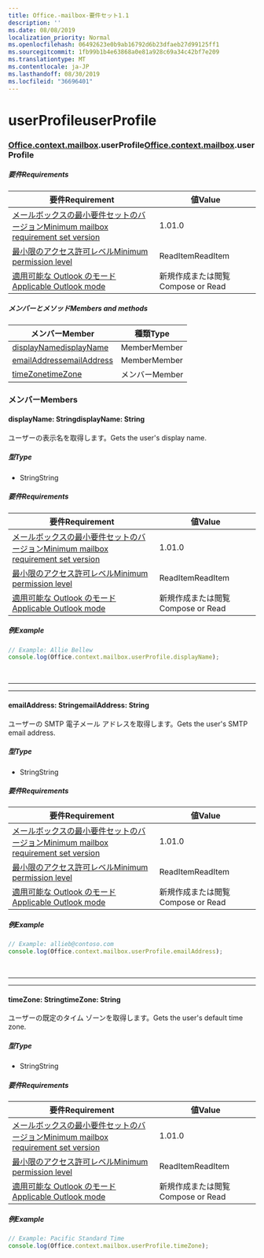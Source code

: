 ```yaml
---
title: Office.-mailbox-要件セット1.1
description: ''
ms.date: 08/08/2019
localization_priority: Normal
ms.openlocfilehash: 06492623e0b9ab16792d6b23dfaeb27d99125ff1
ms.sourcegitcommit: 1fb99b1b4e63868a0e81a928c69a34c42bf7e209
ms.translationtype: MT
ms.contentlocale: ja-JP
ms.lasthandoff: 08/30/2019
ms.locfileid: "36696401"
---
```

# <a name="userprofile"></a><span data-ttu-id="1df57-102">userProfile</span><span class="sxs-lookup"><span data-stu-id="1df57-102">userProfile</span></span>

### <a name="officeofficemdcontextofficecontextmdmailboxofficecontextmailboxmduserprofile"></a><span data-ttu-id="1df57-103">[Office](Office.md)[.context](Office.context.md)[.mailbox](Office.context.mailbox.md).userProfile</span><span class="sxs-lookup"><span data-stu-id="1df57-103">[Office](Office.md)[.context](Office.context.md)[.mailbox](Office.context.mailbox.md).userProfile</span></span>

##### <a name="requirements"></a><span data-ttu-id="1df57-104">要件</span><span class="sxs-lookup"><span data-stu-id="1df57-104">Requirements</span></span>

|<span data-ttu-id="1df57-105">要件</span><span class="sxs-lookup"><span data-stu-id="1df57-105">Requirement</span></span>| <span data-ttu-id="1df57-106">値</span><span class="sxs-lookup"><span data-stu-id="1df57-106">Value</span></span>|
|---|---|
|[<span data-ttu-id="1df57-107">メールボックスの最小要件セットのバージョン</span><span class="sxs-lookup"><span data-stu-id="1df57-107">Minimum mailbox requirement set version</span></span>](/office/dev/add-ins/reference/requirement-sets/outlook-api-requirement-sets)| <span data-ttu-id="1df57-108">1.0</span><span class="sxs-lookup"><span data-stu-id="1df57-108">1.0</span></span>|
|[<span data-ttu-id="1df57-109">最小限のアクセス許可レベル</span><span class="sxs-lookup"><span data-stu-id="1df57-109">Minimum permission level</span></span>](/outlook/add-ins/understanding-outlook-add-in-permissions)| <span data-ttu-id="1df57-110">ReadItem</span><span class="sxs-lookup"><span data-stu-id="1df57-110">ReadItem</span></span>|
|[<span data-ttu-id="1df57-111">適用可能な Outlook のモード</span><span class="sxs-lookup"><span data-stu-id="1df57-111">Applicable Outlook mode</span></span>](/outlook/add-ins/#extension-points)| <span data-ttu-id="1df57-112">新規作成または閲覧</span><span class="sxs-lookup"><span data-stu-id="1df57-112">Compose or Read</span></span>|

##### <a name="members-and-methods"></a><span data-ttu-id="1df57-113">メンバーとメソッド</span><span class="sxs-lookup"><span data-stu-id="1df57-113">Members and methods</span></span>

| <span data-ttu-id="1df57-114">メンバー</span><span class="sxs-lookup"><span data-stu-id="1df57-114">Member</span></span> | <span data-ttu-id="1df57-115">種類</span><span class="sxs-lookup"><span data-stu-id="1df57-115">Type</span></span> |
|--------|------|
| [<span data-ttu-id="1df57-116">displayName</span><span class="sxs-lookup"><span data-stu-id="1df57-116">displayName</span></span>](#displayname-string) | <span data-ttu-id="1df57-117">Member</span><span class="sxs-lookup"><span data-stu-id="1df57-117">Member</span></span> |
| [<span data-ttu-id="1df57-118">emailAddress</span><span class="sxs-lookup"><span data-stu-id="1df57-118">emailAddress</span></span>](#emailaddress-string) | <span data-ttu-id="1df57-119">Member</span><span class="sxs-lookup"><span data-stu-id="1df57-119">Member</span></span> |
| [<span data-ttu-id="1df57-120">timeZone</span><span class="sxs-lookup"><span data-stu-id="1df57-120">timeZone</span></span>](#timezone-string) | <span data-ttu-id="1df57-121">メンバー</span><span class="sxs-lookup"><span data-stu-id="1df57-121">Member</span></span> |

### <a name="members"></a><span data-ttu-id="1df57-122">メンバー</span><span class="sxs-lookup"><span data-stu-id="1df57-122">Members</span></span>

#### <a name="displayname-string"></a><span data-ttu-id="1df57-123">displayName: String</span><span class="sxs-lookup"><span data-stu-id="1df57-123">displayName: String</span></span>

<span data-ttu-id="1df57-124">ユーザーの表示名を取得します。</span><span class="sxs-lookup"><span data-stu-id="1df57-124">Gets the user's display name.</span></span>

##### <a name="type"></a><span data-ttu-id="1df57-125">型</span><span class="sxs-lookup"><span data-stu-id="1df57-125">Type</span></span>

*   <span data-ttu-id="1df57-126">String</span><span class="sxs-lookup"><span data-stu-id="1df57-126">String</span></span>

##### <a name="requirements"></a><span data-ttu-id="1df57-127">要件</span><span class="sxs-lookup"><span data-stu-id="1df57-127">Requirements</span></span>

|<span data-ttu-id="1df57-128">要件</span><span class="sxs-lookup"><span data-stu-id="1df57-128">Requirement</span></span>| <span data-ttu-id="1df57-129">値</span><span class="sxs-lookup"><span data-stu-id="1df57-129">Value</span></span>|
|---|---|
|[<span data-ttu-id="1df57-130">メールボックスの最小要件セットのバージョン</span><span class="sxs-lookup"><span data-stu-id="1df57-130">Minimum mailbox requirement set version</span></span>](/office/dev/add-ins/reference/requirement-sets/outlook-api-requirement-sets)| <span data-ttu-id="1df57-131">1.0</span><span class="sxs-lookup"><span data-stu-id="1df57-131">1.0</span></span>|
|[<span data-ttu-id="1df57-132">最小限のアクセス許可レベル</span><span class="sxs-lookup"><span data-stu-id="1df57-132">Minimum permission level</span></span>](/outlook/add-ins/understanding-outlook-add-in-permissions)| <span data-ttu-id="1df57-133">ReadItem</span><span class="sxs-lookup"><span data-stu-id="1df57-133">ReadItem</span></span>|
|[<span data-ttu-id="1df57-134">適用可能な Outlook のモード</span><span class="sxs-lookup"><span data-stu-id="1df57-134">Applicable Outlook mode</span></span>](/outlook/add-ins/#extension-points)| <span data-ttu-id="1df57-135">新規作成または閲覧</span><span class="sxs-lookup"><span data-stu-id="1df57-135">Compose or Read</span></span>|

##### <a name="example"></a><span data-ttu-id="1df57-136">例</span><span class="sxs-lookup"><span data-stu-id="1df57-136">Example</span></span>

```js
// Example: Allie Bellew
console.log(Office.context.mailbox.userProfile.displayName);
```

<br>

---
---

#### <a name="emailaddress-string"></a><span data-ttu-id="1df57-137">emailAddress: String</span><span class="sxs-lookup"><span data-stu-id="1df57-137">emailAddress: String</span></span>

<span data-ttu-id="1df57-138">ユーザーの SMTP 電子メール アドレスを取得します。</span><span class="sxs-lookup"><span data-stu-id="1df57-138">Gets the user's SMTP email address.</span></span>

##### <a name="type"></a><span data-ttu-id="1df57-139">型</span><span class="sxs-lookup"><span data-stu-id="1df57-139">Type</span></span>

*   <span data-ttu-id="1df57-140">String</span><span class="sxs-lookup"><span data-stu-id="1df57-140">String</span></span>

##### <a name="requirements"></a><span data-ttu-id="1df57-141">要件</span><span class="sxs-lookup"><span data-stu-id="1df57-141">Requirements</span></span>

|<span data-ttu-id="1df57-142">要件</span><span class="sxs-lookup"><span data-stu-id="1df57-142">Requirement</span></span>| <span data-ttu-id="1df57-143">値</span><span class="sxs-lookup"><span data-stu-id="1df57-143">Value</span></span>|
|---|---|
|[<span data-ttu-id="1df57-144">メールボックスの最小要件セットのバージョン</span><span class="sxs-lookup"><span data-stu-id="1df57-144">Minimum mailbox requirement set version</span></span>](/office/dev/add-ins/reference/requirement-sets/outlook-api-requirement-sets)| <span data-ttu-id="1df57-145">1.0</span><span class="sxs-lookup"><span data-stu-id="1df57-145">1.0</span></span>|
|[<span data-ttu-id="1df57-146">最小限のアクセス許可レベル</span><span class="sxs-lookup"><span data-stu-id="1df57-146">Minimum permission level</span></span>](/outlook/add-ins/understanding-outlook-add-in-permissions)| <span data-ttu-id="1df57-147">ReadItem</span><span class="sxs-lookup"><span data-stu-id="1df57-147">ReadItem</span></span>|
|[<span data-ttu-id="1df57-148">適用可能な Outlook のモード</span><span class="sxs-lookup"><span data-stu-id="1df57-148">Applicable Outlook mode</span></span>](/outlook/add-ins/#extension-points)| <span data-ttu-id="1df57-149">新規作成または閲覧</span><span class="sxs-lookup"><span data-stu-id="1df57-149">Compose or Read</span></span>|

##### <a name="example"></a><span data-ttu-id="1df57-150">例</span><span class="sxs-lookup"><span data-stu-id="1df57-150">Example</span></span>

```js
// Example: allieb@contoso.com
console.log(Office.context.mailbox.userProfile.emailAddress);
```

<br>

---
---

#### <a name="timezone-string"></a><span data-ttu-id="1df57-151">timeZone: String</span><span class="sxs-lookup"><span data-stu-id="1df57-151">timeZone: String</span></span>

<span data-ttu-id="1df57-152">ユーザーの既定のタイム ゾーンを取得します。</span><span class="sxs-lookup"><span data-stu-id="1df57-152">Gets the user's default time zone.</span></span>

##### <a name="type"></a><span data-ttu-id="1df57-153">型</span><span class="sxs-lookup"><span data-stu-id="1df57-153">Type</span></span>

*   <span data-ttu-id="1df57-154">String</span><span class="sxs-lookup"><span data-stu-id="1df57-154">String</span></span>

##### <a name="requirements"></a><span data-ttu-id="1df57-155">要件</span><span class="sxs-lookup"><span data-stu-id="1df57-155">Requirements</span></span>

|<span data-ttu-id="1df57-156">要件</span><span class="sxs-lookup"><span data-stu-id="1df57-156">Requirement</span></span>| <span data-ttu-id="1df57-157">値</span><span class="sxs-lookup"><span data-stu-id="1df57-157">Value</span></span>|
|---|---|
|[<span data-ttu-id="1df57-158">メールボックスの最小要件セットのバージョン</span><span class="sxs-lookup"><span data-stu-id="1df57-158">Minimum mailbox requirement set version</span></span>](/office/dev/add-ins/reference/requirement-sets/outlook-api-requirement-sets)| <span data-ttu-id="1df57-159">1.0</span><span class="sxs-lookup"><span data-stu-id="1df57-159">1.0</span></span>|
|[<span data-ttu-id="1df57-160">最小限のアクセス許可レベル</span><span class="sxs-lookup"><span data-stu-id="1df57-160">Minimum permission level</span></span>](/outlook/add-ins/understanding-outlook-add-in-permissions)| <span data-ttu-id="1df57-161">ReadItem</span><span class="sxs-lookup"><span data-stu-id="1df57-161">ReadItem</span></span>|
|[<span data-ttu-id="1df57-162">適用可能な Outlook のモード</span><span class="sxs-lookup"><span data-stu-id="1df57-162">Applicable Outlook mode</span></span>](/outlook/add-ins/#extension-points)| <span data-ttu-id="1df57-163">新規作成または閲覧</span><span class="sxs-lookup"><span data-stu-id="1df57-163">Compose or Read</span></span>|

##### <a name="example"></a><span data-ttu-id="1df57-164">例</span><span class="sxs-lookup"><span data-stu-id="1df57-164">Example</span></span>

```js
// Example: Pacific Standard Time
console.log(Office.context.mailbox.userProfile.timeZone);
```
